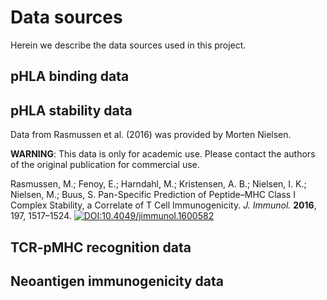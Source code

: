 # Data sources

Herein we describe the data sources used in this project.

## pHLA binding data



## pHLA stability data

Data from Rasmussen et al. (2016) was provided by Morten Nielsen.

**WARNING**: This data is only for academic use. Please contact the authors of the
original publication for commercial use.

Rasmussen, M.; Fenoy, E.; Harndahl, M.; Kristensen, A. B.; Nielsen, I. K.;
Nielsen, M.; Buus, S. Pan-Specific Prediction of Peptide–MHC Class I Complex
Stability, a Correlate of T Cell Immunogenicity. *J. Immunol.* **2016**, 197, 1517–1524.
[![DOI:10.4049/jimmunol.1600582](https://zenodo.org/badge/DOI/10.1007/978-3-319-76207-4_15.svg)](https://doi.org/10.4049/jimmunol.1600582)

## TCR-pMHC recognition data



## Neoantigen immunogenicity data

